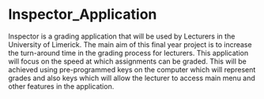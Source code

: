 # Inspector_Application
Inspector is a grading application that will be used by Lecturers in the University of Limerick. 
The main aim of this final year project is to increase the turn-around time in the grading process for lecturers.
This application will focus on the speed at which assignments can be graded. This will be achieved using pre-programmed
keys on the computer which will represent grades and also keys which will allow the lecturer to access main menu and 
other features in the application. 
